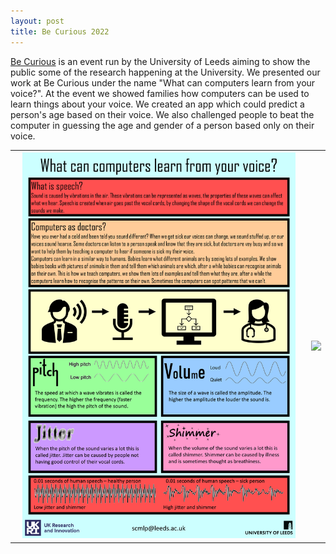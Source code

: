 ```yaml
---
layout: post
title: Be Curious 2022
---
```


[Be Curious](https://www.leeds.ac.uk/becurious) is an event run by the University of Leeds aiming to show the public some of the research happening at the University. We presented our work at Be Curious under the name "What can computers learn from your voice?". At the event we showed families how computers can be used to learn things about your voice. We created an app which could predict a person's age based on their voice. We also challenged people to beat the computer in guessing the age and gender of a person based only on their voice. 
<table>
  <tr>
    <th><img  src="/images/BeCuriousPoster.png" style="max-width: 95%;"></th>
    <th><img  src="/images/BeCuriousEvent.jpg" style="max-width: 95%;"></th>
  </tr>
</table>
